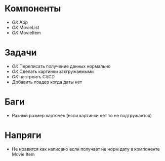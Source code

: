 # Компоненты

- *ОК* App
- *ОК* MovieList
- *ОК* MovieItem

# Задачи

- *ОК* Переписать получение данных нормально 
- *ОК* Сделать картинки закгружаемыми
- *ОК* настроить CI/CD
- Добавить лоадер когда даты нет 

# Баги

- Разный размер карточек (если картинки нет то не подгружается)

# Напряги 

- Не нравится как написано если получает не норм дату в компоненте Movie Item
